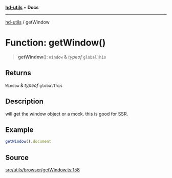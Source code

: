 [**hd-utils**](../README.md) • **Docs**

***

[hd-utils](../globals.md) / getWindow

# Function: getWindow()

> **getWindow**(): `Window` & *typeof* `globalThis`

## Returns

`Window` & *typeof* `globalThis`

## Description

will get the window object or a mock. this is good for SSR.

## Example

```ts
getWindow().document
```

## Source

[src/utils/browser/getWindow.ts:158](https://github.com/AhmadHddad/h-utils/blob/f7bb9ae71f981ffef49079271b9540862594b7e6/src/utils/browser/getWindow.ts#L158)
